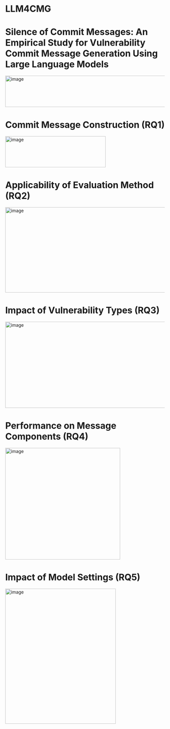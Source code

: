 # LLM4CMG

# Silence of Commit Messages: An Empirical Study for Vulnerability Commit Message Generation Using Large Language Models

<img width="597" height="99" alt="image" src="https://github.com/user-attachments/assets/7fd76b77-fdfa-484c-9688-cf952235a419" />


# Commit Message Construction (RQ1)

<img width="317" height="98" alt="image" src="https://github.com/user-attachments/assets/b98601c8-685c-44d7-ad3e-d389b80c896d" />



# Applicability of Evaluation Method (RQ2)

<img width="720" height="269" alt="image" src="https://github.com/user-attachments/assets/1454d1f7-1f26-4129-a511-0fa20000cece" />





# Impact of Vulnerability Types (RQ3)

<img width="683" height="272" alt="image" src="https://github.com/user-attachments/assets/860bd708-35ef-4aaa-9a64-bc588d33ff96" />



# Performance on Message Components (RQ4)

<img width="363" height="352" alt="image" src="https://github.com/user-attachments/assets/bf71510d-6867-4091-8782-04f0acac28dd" />


# Impact of Model Settings (RQ5)

<img width="349" height="426" alt="image" src="https://github.com/user-attachments/assets/19e1843b-493c-401b-99cf-4766c013514c" />
